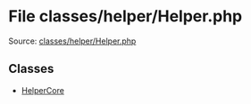File classes/helper/Helper.php
=========

Source: [classes/helper/Helper.php](https://github.com/PrestaShop/PrestaShop/blob/1.6.0.2/classes/helper/Helper.php)


Classes
-------

* [HelperCore](class.HelperCore.md)

